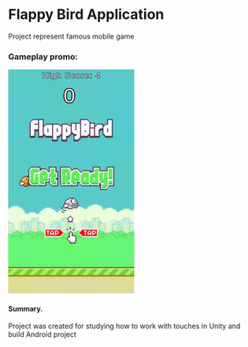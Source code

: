 # Flappy Bird Application
Project represent famous mobile game

### Gameplay promo:

![image](https://github.com/CocosickGIT/FlappyBirdApp/blob/main/Media/GameplaySample.gif)

#### Summary.
Project was created for studying how to work with touches in Unity and build Android project
